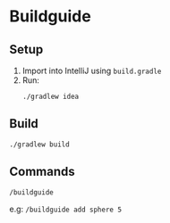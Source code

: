 # Buildguide

## Setup

1. Import into IntelliJ using `build.gradle`
2. Run:
    ```
    ./gradlew idea
    ```

## Build

```
./gradlew build
```

## Commands
`/buildguide`

e.g: `/buildguide add sphere 5`